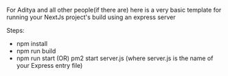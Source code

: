 For Aditya and all other people(if there are) here is a very basic template for running your NextJs project's build using an express server

Steps:
- npm install
- npm run build
- npm run start (OR) pm2 start server.js (where server.js is the name of your Express entry file)